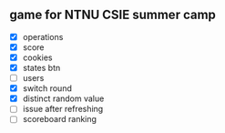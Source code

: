 ## game for NTNU CSIE summer camp
- [x] operations
- [x] score
- [x] cookies
- [x] states btn
- [ ] users
- [x] switch round
- [x] distinct random value
- [ ] issue after refreshing
- [ ] scoreboard ranking